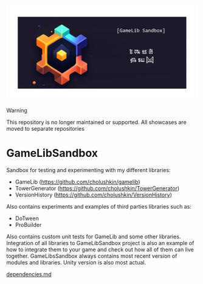 ![logo](Images/repository-open-graph-gamelibsandbox.png)

> [!WARNING]
> This repository is no longer maintained or supported. All showcases are moved to separate repositories 

# GameLibSandbox
Sandbox for testing and experimenting with my different libraries:
  * GameLib (https://github.com/cholushkin/gamelib)
  * TowerGenerator (https://github.com/cholushkin/TowerGenerator)
  * VersionHistory (https://github.com/cholushkin/VersionHistory)

Also contains experiments and examples of third parties libraries such as:
  * DoTween
  * ProBuilder


Also contains custom unit tests for GameLib and some other libraries.
Integration of all libraries to GameLibSandbox project is also an example of how to integrate them to your game and check out how all of them can live together. 
GameLibsSandbox always contains most recent version of modules and libraries. Unity version is also most actual.

[dependencies.md](dependencies.md)
